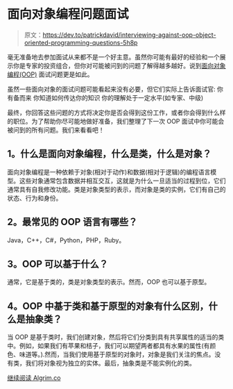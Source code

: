 # 面向对象编程问题面试

> 原文：<https://dev.to/patrickdavid/interviewing-against-oop-object-oriented-programming-questions-5h8p>

毫无准备地去参加面试从来都不是一个好主意。虽然你可能有最好的经验和一个展示你是专家的投资组合，但你对可能被问到的问题了解得越多越好。说到[面向对象编程(OOP)](https://www.algrim.co/posts/173-object-oriented-programming-interview-questions) 面试问题更是如此。

虽然一些面向对象的面试问题可能看起来没有必要，但它们实际上告诉面试官:
你有备而来
你知道如何传达你的知识
你的理解处于一定水平(如专家、中级)

最终，你回答这些问题的方式将决定你是否会得到这份工作，或者你会得到什么样的职位。为了帮助你尽可能地做好准备，我们整理了下一次 OOP 面试中你可能会被问到的所有问题。我们来看看吧！

## 1。什么是面向对象编程，什么是类，什么是对象？

面向对象编程是一种依赖于对象(相对于动作)和数据(相对于逻辑)的编程语言模型。这些对象通常包含数据并相互交互，这就是为什么一旦适当的过程到位，它们通常具有自我修改功能。类是对象类型的表示，而对象是类的实例，它们有自己的状态、行为和身份。

## 2。最常见的 OOP 语言有哪些？

Java，C++，C#，Python，PHP，Ruby。

## 3。OOP 可以基于什么？

通常，它是基于类的，类是对象类型的表示。然而，OOP 也可以基于原型。

## 4。OOP 中基于类和基于原型的对象有什么区别，什么是抽象类？

当 OOP 是基于类时，我们创建对象，然后将它们分类到具有共享属性的适当的类中。例如，如果我们有苹果和桔子，我们可以期望两者都具有水果的属性(有颜色、味道等。).然而，当我们使用基于原型的对象时，对象是我们关注的焦点。没有类，我们将对象视为独立的实体。最后，抽象类是不能实例化的类。

[继续阅读 Algrim.co](https://www.algrim.co/posts/173-object-oriented-programming-interview-questions)